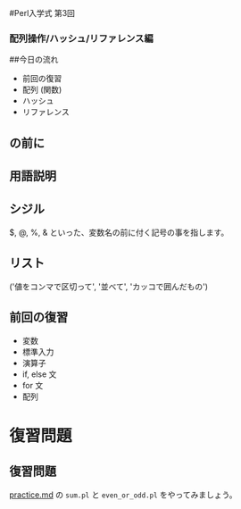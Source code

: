 #Perl入学式 第3回
### 配列操作/ハッシュ/リファレンス編

##今日の流れ
- 前回の復習
- 配列 (関数)
- ハッシュ
- リファレンス

## の前に

## 用語説明

## シジル
$, @, %, & といった、変数名の前に付く記号の事を指します。

## リスト
('値をコンマで区切って', '並べて', 'カッコで囲んだもの')

## 前回の復習
- 変数
- 標準入力
- 演算子
- if, else 文
- for 文
- 配列

# 復習問題

## 復習問題
[practice.md](https://github.com/perl-entrance-org/perl-entrance-org.github.com/blob/master/2013/handout/perlentrance02/practice.md)
の `sum.pl` と `even_or_odd.pl` をやってみましょう。
